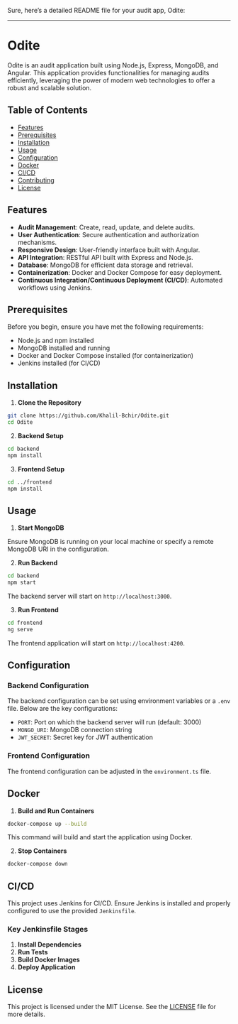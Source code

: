 Sure, here’s a detailed README file for your audit app, Odite:

---

# Odite

Odite is an audit application built using Node.js, Express, MongoDB, and Angular. This application provides functionalities for managing audits efficiently, leveraging the power of modern web technologies to offer a robust and scalable solution.

## Table of Contents

- [Features](#features)
- [Prerequisites](#prerequisites)
- [Installation](#installation)
- [Usage](#usage)
- [Configuration](#configuration)
- [Docker](#docker)
- [CI/CD](#cicd)
- [Contributing](#contributing)
- [License](#license)

## Features

- **Audit Management**: Create, read, update, and delete audits.
- **User Authentication**: Secure authentication and authorization mechanisms.
- **Responsive Design**: User-friendly interface built with Angular.
- **API Integration**: RESTful API built with Express and Node.js.
- **Database**: MongoDB for efficient data storage and retrieval.
- **Containerization**: Docker and Docker Compose for easy deployment.
- **Continuous Integration/Continuous Deployment (CI/CD)**: Automated workflows using Jenkins.

## Prerequisites

Before you begin, ensure you have met the following requirements:

- Node.js and npm installed
- MongoDB installed and running
- Docker and Docker Compose installed (for containerization)
- Jenkins installed (for CI/CD)

## Installation

1. **Clone the Repository**

```bash
git clone https://github.com/Khalil-Bchir/Odite.git
cd Odite
```

2. **Backend Setup**

```bash
cd backend
npm install
```

3. **Frontend Setup**

```bash
cd ../frontend
npm install
```

## Usage

1. **Start MongoDB**

Ensure MongoDB is running on your local machine or specify a remote MongoDB URI in the configuration.

2. **Run Backend**

```bash
cd backend
npm start
```

The backend server will start on `http://localhost:3000`.

3. **Run Frontend**

```bash
cd frontend
ng serve
```

The frontend application will start on `http://localhost:4200`.

## Configuration

### Backend Configuration

The backend configuration can be set using environment variables or a `.env` file. Below are the key configurations:

- `PORT`: Port on which the backend server will run (default: 3000)
- `MONGO_URI`: MongoDB connection string
- `JWT_SECRET`: Secret key for JWT authentication

### Frontend Configuration

The frontend configuration can be adjusted in the `environment.ts` file.

## Docker

1. **Build and Run Containers**

```bash
docker-compose up --build
```

This command will build and start the application using Docker.

2. **Stop Containers**

```bash
docker-compose down
```

## CI/CD

This project uses Jenkins for CI/CD. Ensure Jenkins is installed and properly configured to use the provided `Jenkinsfile`.

### Key Jenkinsfile Stages

1. **Install Dependencies**
2. **Run Tests**
3. **Build Docker Images**
4. **Deploy Application**

## License

This project is licensed under the MIT License. See the [LICENSE](LICENSE) file for more details.
